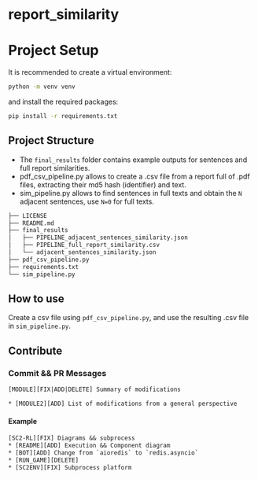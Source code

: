 # report_similarity


# Project Setup


It is recommended to create a virtual environment:
   ```sh
   python -m venv venv
   ```

and install the required packages:
   ```sh
   pip install -r requirements.txt
   ```

## Project Structure

* The `final_results` folder contains example outputs for sentences and full report similarities.
* pdf_csv_pipeline.py allows to create a .csv file from a report full of .pdf files, extracting their md5 hash (identifier) and text.
* sim_pipeline.py allows to find sentences in full texts and obtain the `N` adjacent sentences, use `N=0` for full texts.


```txt
├── LICENSE
├── README.md
├── final_results
│   ├── PIPELINE_adjacent_sentences_similarity.json
│   ├── PIPELINE_full_report_similarity.csv
│   └── adjacent_sentences_similarity.json
├── pdf_csv_pipeline.py
├── requirements.txt
└── sim_pipeline.py
```

## How to use
Create a csv file using `pdf_csv_pipeline.py`, and use the resulting .csv file in `sim_pipeline.py`.

## Contribute

### Commit && PR Messages

```txt
[MODULE][FIX|ADD|DELETE] Summary of modifications

* [MODULE2][ADD] List of modifications from a general perspective
```

#### Example

```txt
[SC2-RL][FIX] Diagrams && subprocess
* [README][ADD] Execution && Component diagram
* [BOT][ADD] Change from `aioredis` to `redis.asyncio`
* [RUN_GAME][DELETE]
* [SC2ENV][FIX] Subprocess platform
```

